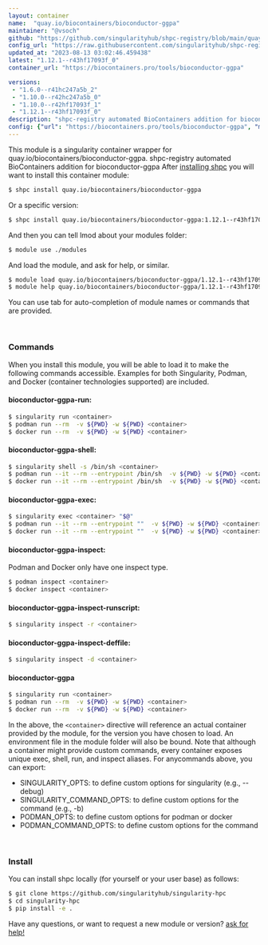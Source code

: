 ```yaml
---
layout: container
name:  "quay.io/biocontainers/bioconductor-ggpa"
maintainer: "@vsoch"
github: "https://github.com/singularityhub/shpc-registry/blob/main/quay.io/biocontainers/bioconductor-ggpa/container.yaml"
config_url: "https://raw.githubusercontent.com/singularityhub/shpc-registry/main/quay.io/biocontainers/bioconductor-ggpa/container.yaml"
updated_at: "2023-08-13 03:02:46.459438"
latest: "1.12.1--r43hf17093f_0"
container_url: "https://biocontainers.pro/tools/bioconductor-ggpa"

versions:
 - "1.6.0--r41hc247a5b_2"
 - "1.10.0--r42hc247a5b_0"
 - "1.10.0--r42hf17093f_1"
 - "1.12.1--r43hf17093f_0"
description: "shpc-registry automated BioContainers addition for bioconductor-ggpa"
config: {"url": "https://biocontainers.pro/tools/bioconductor-ggpa", "maintainer": "@vsoch", "description": "shpc-registry automated BioContainers addition for bioconductor-ggpa", "latest": {"1.12.1--r43hf17093f_0": "sha256:841a8f3a0dc8f51a4888d997e0ea1461de4651b23a49a49df2c025373d9ad8ca"}, "tags": {"1.6.0--r41hc247a5b_2": "sha256:ed8655a9ff4c69795eaf44d23052dae88b3b3a6e9ad65f3ce041b4a5e59be7c8", "1.10.0--r42hc247a5b_0": "sha256:2d637859e9600e799d68472f11bb1e80c8f75c21722199bfc63065766d7c53e7", "1.10.0--r42hf17093f_1": "sha256:726ebdac659481f96944d6cb21ed0e03e68d5a82395994d7ef9872e69c397fae", "1.12.1--r43hf17093f_0": "sha256:841a8f3a0dc8f51a4888d997e0ea1461de4651b23a49a49df2c025373d9ad8ca"}, "docker": "quay.io/biocontainers/bioconductor-ggpa"}
---
```


This module is a singularity container wrapper for quay.io/biocontainers/bioconductor-ggpa.
shpc-registry automated BioContainers addition for bioconductor-ggpa
After [installing shpc](#install) you will want to install this container module:


```bash
$ shpc install quay.io/biocontainers/bioconductor-ggpa
```

Or a specific version:

```bash
$ shpc install quay.io/biocontainers/bioconductor-ggpa:1.12.1--r43hf17093f_0
```

And then you can tell lmod about your modules folder:

```bash
$ module use ./modules
```

And load the module, and ask for help, or similar.

```bash
$ module load quay.io/biocontainers/bioconductor-ggpa/1.12.1--r43hf17093f_0
$ module help quay.io/biocontainers/bioconductor-ggpa/1.12.1--r43hf17093f_0
```

You can use tab for auto-completion of module names or commands that are provided.

<br>

### Commands

When you install this module, you will be able to load it to make the following commands accessible.
Examples for both Singularity, Podman, and Docker (container technologies supported) are included.

#### bioconductor-ggpa-run:

```bash
$ singularity run <container>
$ podman run --rm  -v ${PWD} -w ${PWD} <container>
$ docker run --rm  -v ${PWD} -w ${PWD} <container>
```

#### bioconductor-ggpa-shell:

```bash
$ singularity shell -s /bin/sh <container>
$ podman run --it --rm --entrypoint /bin/sh  -v ${PWD} -w ${PWD} <container>
$ docker run --it --rm --entrypoint /bin/sh  -v ${PWD} -w ${PWD} <container>
```

#### bioconductor-ggpa-exec:

```bash
$ singularity exec <container> "$@"
$ podman run --it --rm --entrypoint ""  -v ${PWD} -w ${PWD} <container> "$@"
$ docker run --it --rm --entrypoint ""  -v ${PWD} -w ${PWD} <container> "$@"
```

#### bioconductor-ggpa-inspect:

Podman and Docker only have one inspect type.

```bash
$ podman inspect <container>
$ docker inspect <container>
```

#### bioconductor-ggpa-inspect-runscript:

```bash
$ singularity inspect -r <container>
```

#### bioconductor-ggpa-inspect-deffile:

```bash
$ singularity inspect -d <container>
```



#### bioconductor-ggpa

```bash
$ singularity run <container>
$ podman run --rm  -v ${PWD} -w ${PWD} <container>
$ docker run --rm  -v ${PWD} -w ${PWD} <container>
```


In the above, the `<container>` directive will reference an actual container provided
by the module, for the version you have chosen to load. An environment file in the
module folder will also be bound. Note that although a container
might provide custom commands, every container exposes unique exec, shell, run, and
inspect aliases. For anycommands above, you can export:

 - SINGULARITY_OPTS: to define custom options for singularity (e.g., --debug)
 - SINGULARITY_COMMAND_OPTS: to define custom options for the command (e.g., -b)
 - PODMAN_OPTS: to define custom options for podman or docker
 - PODMAN_COMMAND_OPTS: to define custom options for the command

<br>

### Install

You can install shpc locally (for yourself or your user base) as follows:

```bash
$ git clone https://github.com/singularityhub/singularity-hpc
$ cd singularity-hpc
$ pip install -e .
```

Have any questions, or want to request a new module or version? [ask for help!](https://github.com/singularityhub/singularity-hpc/issues)